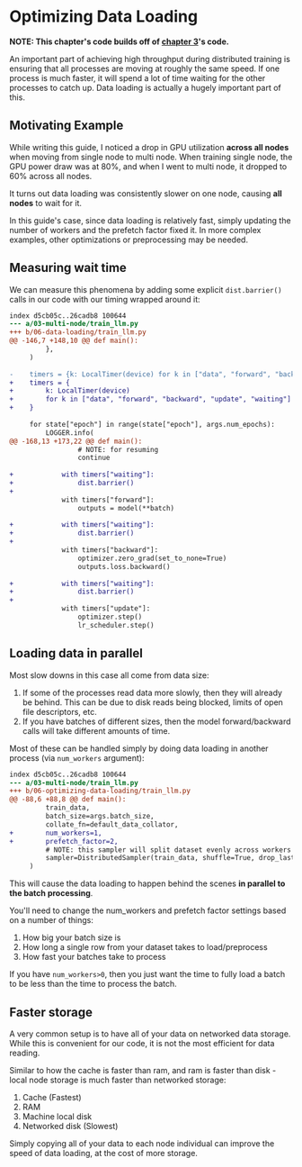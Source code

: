 # Optimizing Data Loading

**NOTE: This chapter's code builds off of [chapter 3](../../03-multi-node/)'s code.**

An important part of achieving high throughput during distributed training is ensuring that all processes are moving at roughly the same speed. If one process is much faster, it will spend a lot of time waiting for the other processes to catch up. Data loading is actually a hugely important part of this.

## Motivating Example

While writing this guide, I noticed a drop in GPU utilization **across all nodes** when moving from single node to multi node. When training single node, the GPU power draw was at 80%, and when I went to multi node, it dropped to 60% across all nodes.

It turns out data loading was consistently slower on one node, causing **all nodes** to wait for it.

In this guide's case, since data loading is relatively fast, simply updating the number of workers and the prefetch factor fixed it. In more complex examples, other optimizations or preprocessing may be needed.

## Measuring wait time

We can measure this phenomena by adding some explicit `dist.barrier()` calls in our code with our timing wrapped around it:

```diff --git a/03-multi-node/train_llm.py b/06-data-loading/train_llm.py
index d5cb05c..26cadb8 100644
--- a/03-multi-node/train_llm.py
+++ b/06-data-loading/train_llm.py
@@ -146,7 +148,10 @@ def main():
         },
     )
 
-    timers = {k: LocalTimer(device) for k in ["data", "forward", "backward", "update"]}
+    timers = {
+        k: LocalTimer(device)
+        for k in ["data", "forward", "backward", "update", "waiting"]
+    }
 
     for state["epoch"] in range(state["epoch"], args.num_epochs):
         LOGGER.info(
@@ -168,13 +173,22 @@ def main():
                 # NOTE: for resuming
                 continue
 
+            with timers["waiting"]:
+                dist.barrier()
+
             with timers["forward"]:
                 outputs = model(**batch)
 
+            with timers["waiting"]:
+                dist.barrier()
+
             with timers["backward"]:
                 optimizer.zero_grad(set_to_none=True)
                 outputs.loss.backward()
 
+            with timers["waiting"]:
+                dist.barrier()
+
             with timers["update"]:
                 optimizer.step()
                 lr_scheduler.step()
```

## Loading data in parallel

Most slow downs in this case all come from data size:

1. If some of the processes read data more slowly, then they will already be behind. This can be due to disk reads being blocked, limits of open file descriptors, etc.
2. If you have batches of different sizes, then the model forward/backward calls will take different amounts of time.

Most of these can be handled simply by doing data loading in another process (via `num_workers` argument):

```diff --git a/03-multi-node/train_llm.py b/06-data-loading/train_llm.py
index d5cb05c..26cadb8 100644
--- a/03-multi-node/train_llm.py
+++ b/06-optimizing-data-loading/train_llm.py
@@ -88,6 +88,8 @@ def main():
         train_data,
         batch_size=args.batch_size,
         collate_fn=default_data_collator,
+        num_workers=1,
+        prefetch_factor=2,
         # NOTE: this sampler will split dataset evenly across workers
         sampler=DistributedSampler(train_data, shuffle=True, drop_last=True),
     )
```

This will cause the data loading to happen behind the scenes **in parallel to the batch processing**.

You'll need to change the num_workers and prefetch factor settings based on a number of things:
1. How big your batch size is
2. How long a single row from your dataset takes to load/preprocess
3. How fast your batches take to process

If you have `num_workers>0`, then you just want the time to fully load a batch to be less than the time to process the batch.

## Faster storage

A very common setup is to have all of your data on networked data storage. While this is convenient for our code, it is not the most efficient for data reading.

Similar to how the cache is faster than ram, and ram is faster than disk - local node storage is much faster than networked storage:

1. Cache (Fastest)
2. RAM
3. Machine local disk
4. Networked disk (Slowest)

Simply copying all of your data to each node individual can improve the speed of data loading, at the cost of more storage.
